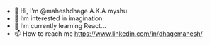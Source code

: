 - 👋 Hi, I’m @maheshdhage A.K.A myshu
- 👀 I’m interested in imagination
- 🌱 I’m currently learning React...
- 📫 How to reach me 
https://www.linkedin.com/in/dhagemahesh/

<!---
myshudhage/myshudhage is a ✨ special ✨ repository because its `README.md` (this file) appears on your GitHub profile.
You can click the Preview link to take a look at your changes.
--->
